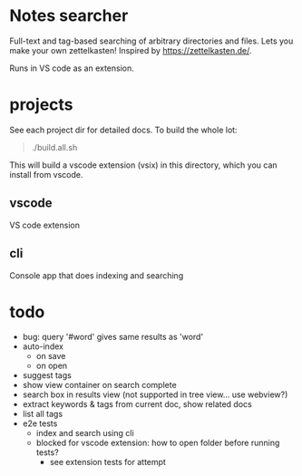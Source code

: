 # Notes searcher

Full-text and tag-based searching of arbitrary directories and files.
Lets you make your own zettelkasten! Inspired by https://zettelkasten.de/.

Runs in VS code as an extension.


# projects

See each project dir for detailed docs. To build the whole lot:

> ./build.all.sh

This will build a vscode extension (vsix) in this directory, which
you can install from vscode.

## vscode

VS code extension

## cli

Console app that does indexing and searching


# todo
- bug: query '#word' gives same results as 'word'
- auto-index
    - on save
    - on open
- suggest tags
- show view container on search complete
- search box in results view (not supported in tree view... use webview?)
- extract keywords & tags from current doc, show related docs
- list all tags
- e2e tests
    - index and search using cli
    - blocked for vscode extension: how to open folder before running tests?
        - see extension tests for attempt